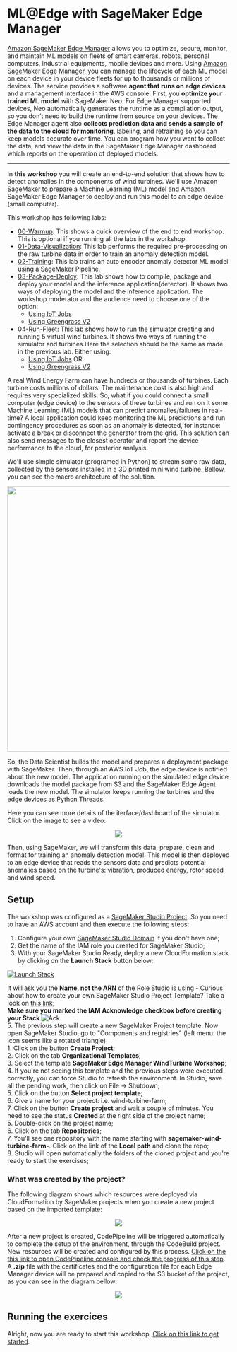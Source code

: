 # ML@Edge with SageMaker Edge Manager

[Amazon SageMaker Edge Manager](https://aws.amazon.com/sagemaker/edge-manager/) allows you to optimize, secure, monitor, and maintain ML models on fleets of smart cameras, robots, personal computers, industrial equipments, mobile devices and more. Using [Amazon SageMaker Edge Manager](https://aws.amazon.com/sagemaker/edge-manager/), you can manage the lifecycle of each ML model on each device in your device fleets for up to thousands or millions of devices. The service provides a software **agent that runs on edge devices** and a management interface in the AWS console. First, you **optimize your trained ML model** with SageMaker Neo. For Edge Manager supported devices, Neo automatically generates the runtime as a compilation output, so you don’t need to build the runtime from source on your devices. The Edge Manager agent also **collects prediction data and sends a sample of the data to the cloud for monitoring**, labeling, and retraining so you can keep models accurate over time. You can program how you want to collect the data, and view the data in the SageMaker Edge Manager dashboard which reports on the operation of deployed models.

----
In **this workshop** you will create an end-to-end solution that shows how to detect anomalies in the components of wind turbines. We'll use Amazon SageMaker to prepare a Machine Learning (ML) model and Amazon SageMaker Edge Manager to deploy and run this model to an edge device (small computer).

This workshop has following labs:    
  - [00-Warmup](lab/00-Warmup): This shows a quick overview of the end to end workshop. This is optional if you running all the labs in the workshop.    
  - [01-Data-Visualization](lab/01-Data-Visualization): This lab performs the required pre-processing on the raw turbine data in order to train an anomaly detection model.    
  - [02-Training](lab/02-Training): This lab trains an auto encoder anomaly detector ML model using a SageMaker Pipeline.
  - [03-Package-Deploy](lab/03-Package-Deploy): This lab shows how to compile, package and deploy your model and the inference application(detector). It shows two ways of deploying the model and the inference application. The workshop moderator and the audience need to choose one of the option:       
      - [Using IoT Jobs](lab/03-Package-Deploy/iot-jobs)    
      - [Using Greengrass V2](lab/03-Package-Deploy/greengrass-v2)    
  - [04-Run-Fleet](lab/04-Run-Fleet): This lab shows how to run the simulator creating and running 5 virtual wind turbines. It shows two ways of running the simulator and turbines.Here the selection should be the same as made in the previous lab. Either using:       
      - [Using IoT Jobs](lab/04-Run-Fleet/iot-jobs) OR        
      - [Using Greengrass V2](lab/04-Run-Fleet/greengrass-v2)    


A real Wind Energy Farm can have hundreds or thousands of turbines. Each turbine costs millions of dollars. The maintenance cost is also high and requires very specialized skills. So, what if you could connect a small computer (edge device) to the sensors of these turbines and run on it some Machine Learning (ML) models that can predict anomalies/failures in real-time? A local application could keep monitoring the ML predictions and run contingency procedures as soon as an anomaly is detected, for instance: activate a break or disconnect the generator from the grid. This solution can also send messages to the closest operator and report the device performance to the cloud, for posterior analysis.

We'll use simple simulator (programed in Python) to stream some raw data, collected by the sensors installed in a 3D printed mini wind turbine. Bellow, you can see the macro architecture of the solution.
<p align="center">    
    <img src="imgs/EdgeManagerWorkshop_Macro.png" width="600px"></img>    
</p>
So, the Data Scientist builds the model and prepares a deployment package with SageMaker. Then, through an AWS IoT Job, the edge device is notified about the new model. The application running on the simulated edge device downloads the model package from S3 and the SageMaker Edge Agent loads the new model. The simulator keeps running the turbines and the edge devices as Python Threads.

Here you can see more details of the iterface/dashboard of the simulator. Click on the image to see a video:
<p align="center">
    <a href="https://aws-ml-blog.s3.amazonaws.com/artifacts/monitor-manage-anomaly-detection-model-wind-turbine-fleet-sagemaker-neo/wind_farm_simulator.mp4">
        <img src="imgs/WindTurbineSimulator.png"></img>
    </a>
</p>
Then, using SageMaker, we will transform this data, prepare, clean and format for training an anomaly detection model. This model is then deployed to an edge device that reads the sensors data and predicts potential anomalies based on the turbine's: vibration, produced energy, rotor speed and wind speed.

## Setup

The workshop was configured as a [SageMaker Studio Project](https://docs.aws.amazon.com/sagemaker/latest/dg/sagemaker-projects.html). So you need to have an AWS account and then execute the following steps:
 1. Configure your own [SageMaker Studio Domain](https://docs.aws.amazon.com/sagemaker/latest/dg/gs-studio-onboard.html) if you don't have one;
 2. Get the name of the IAM role you created for SageMaker Studio;
 3. With your SageMaker Studio Ready, deploy a new CloudFormation stack by clicking on the **Launch Stack** button below: 
 
 [![Launch Stack](https://s3.amazonaws.com/cloudformation-examples/cloudformation-launch-stack.png)](https://console.aws.amazon.com/cloudformation/home#/stacks/new?stackName=sagemaker-edge-manager-workshop&templateURL=https://s3.amazonaws.com/ee-assets-prod-us-east-1/modules/23c647abc48b4d8292d5da1af579c199/v1/deploy_sagemaker_project_template.yml)  
 
It will ask you the **Name, not the ARN** of the Role Studio is using - Curious about how to create your own SageMaker Studio Project Template? Take a look on [this link](https://docs.aws.amazon.com/sagemaker/latest/dg/sagemaker-projects-templates-custom.html);  
    **Make sure you marked the IAM Acknowledge checkbox before creating your Stack** ![Ack](imgs/cloudformation_ack.png)  
 5. The previous step will create a new SageMaker Project template. Now open SageMaker Studio, go to "Components and registries" (left menu: the icon seems like a rotated triangle)  
     1. Click on the button **Create Project**;  
     2. Click on the tab **Organizational Templates**;  
     3. Select the template **SageMaker Edge Manager WindTurbine Workshop**;  
     4. If you're not seeing this template and the previous steps were executed correctly, you can force Studio to refresh the environment. In Studio, save all the pending work, then click on File -> Shutdown;  
     5. Click on the button **Select project template**;  
     6. Give a name for your project: i.e. wind-turbine-farm;  
     7. Click on the button **Create project** and wait a couple of minutes. You need to see the status **Created** at the right side of the project name;  
5. Double-click on the project name;  
6. Click on the tab **Repositories**;  
7. You'll see one repository with the name starting with **sagemaker-wind-turbine-farm-**. Click on the link of the **Local path** and clone the repo;  
8. Studio will open automatically the folders of the cloned project and you're ready to start the exercises;  

### What was created by the project?  
The following diagram shows which resources were deployed via CloudFormation by SageMaker projects when you create a new project based on the imported template:  
<p align="center">
    <img src="imgs/EdgeManagerWorkshop_CFN.png"></img>
</p>

After a new project is created, CodePipeline will be triggered automatically to complete the setup of the environment, through the CodeBuild project. New resources will be created and configured by this process. [Click on the this link to open CodePipeline console and check the progress of this step](https://console.aws.amazon.com/codesuite/codepipeline/pipelines). A **.zip** file with the certificates and the configuration file for each Edge Manager device will be prepared and copied to the S3 bucket of the project, as you can see in the diagram bellow:
<p align="center">
    <img src="imgs/EdgeManagerWorkshop_CodeBuild.png"></img>
</p>

## Running the exercices

Alright, now you are ready to start this workshop. [Click on this link to get started](lab/README.md).
